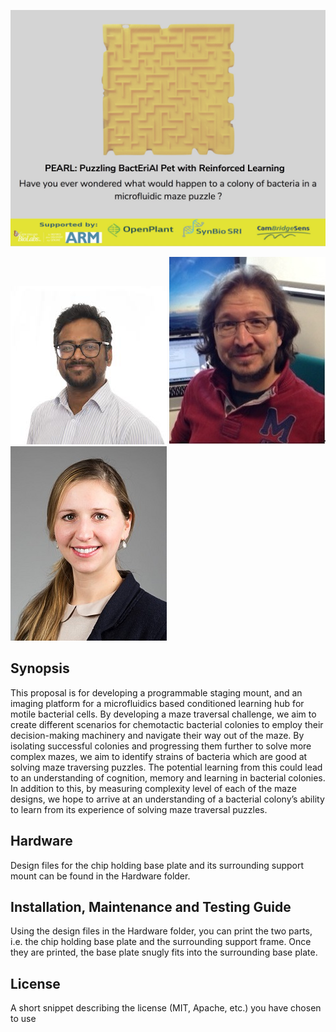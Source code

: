 ![Team Banner](Team/Team_banner.jpg "Team Banner")

![Varun Kothamachu](Team/Varun_Kothamachu.jpg "Varun Kothamachu")
![Dr. Emre Ozer](Team/Emre_Ozer.jpg "Dr. Emre Ozer")
![Tanya Hutter](Team/Tanya_Hutter.jpg "Tanya Hutter")

## Synopsis

This proposal is for developing a programmable staging mount, and an imaging platform for a microfluidics based conditioned learning hub for motile bacterial cells. By developing a maze traversal challenge, we aim to create different scenarios for chemotactic bacterial colonies to employ their decision-making machinery and navigate their way out of the maze. By isolating successful colonies and progressing them further to solve more complex mazes, we aim to identify strains of bacteria which are good at solving maze traversing puzzles. The potential learning from this could lead to an understanding of cognition, memory and learning in bacterial colonies. In addition to this, by measuring complexity level of each of the maze designs, we hope to arrive at an understanding of a bacterial colony’s ability to learn from its experience of solving maze traversal puzzles.

## Hardware

Design files for the chip holding base plate and its surrounding support mount can be found in the Hardware folder.

## Installation, Maintenance and Testing Guide

Using the design files in the Hardware folder, you can print the two parts, i.e. the chip holding base plate and the surrounding support frame. Once they are printed, the base plate snugly fits into the surrounding base plate.

## License

A short snippet describing the license (MIT, Apache, etc.) you have chosen to use
